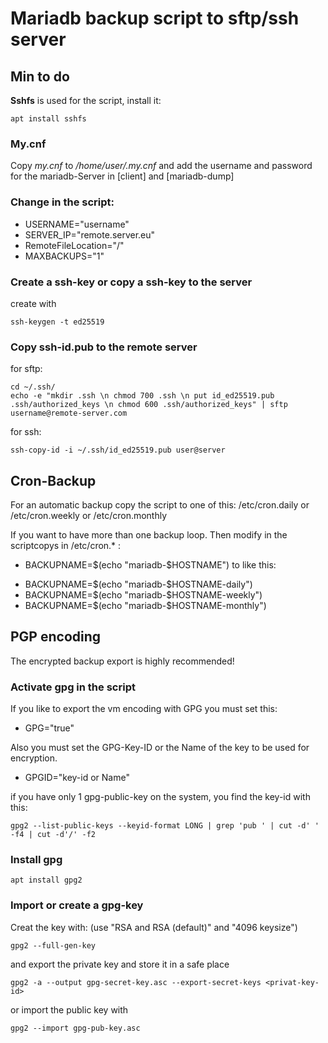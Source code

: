 # Mariadb backup script to sftp/ssh server

## Min to do

**Sshfs** is used for the script, install it:
```
apt install sshfs 
```

### My.cnf
Copy *my.cnf* to */home/user/.my.cnf* and add the username and password for the mariadb-Server in [client] and [mariadb-dump]

### Change in the script:

- USERNAME="username"
- SERVER_IP="remote.server.eu"
- RemoteFileLocation="/"
- MAXBACKUPS="1"

### Create a ssh-key or copy a ssh-key to the server
create with 
```
ssh-keygen -t ed25519 
```

### Copy ssh-id.pub to the remote server
for sftp:
```
cd ~/.ssh/
echo -e "mkdir .ssh \n chmod 700 .ssh \n put id_ed25519.pub .ssh/authorized_keys \n chmod 600 .ssh/authorized_keys" | sftp username@remote-server.com
```

for ssh:
```
ssh-copy-id -i ~/.ssh/id_ed25519.pub user@server 
```

## Cron-Backup

For an automatic backup copy the script to one of this:
/etc/cron.daily or /etc/cron.weekly or /etc/cron.monthly

If you want to have more than one backup loop. Then modify in the scriptcopys in /etc/cron.* :

* BACKUPNAME=$(echo "mariadb-$HOSTNAME") to like this:

- BACKUPNAME=$(echo "mariadb-$HOSTNAME-daily")
- BACKUPNAME=$(echo "mariadb-$HOSTNAME-weekly")
- BACKUPNAME=$(echo "mariadb-$HOSTNAME-monthly")

## PGP encoding

The encrypted backup export is highly recommended!

### Activate gpg in the script 

If you like to export the vm encoding with GPG you must set this:
  - GPG="true"

Also you must set the GPG-Key-ID or the Name of the key to be used for encryption.
  - GPGID="key-id or Name"

if you have only 1 gpg-public-key on the system, you find the key-id with this:
```
gpg2 --list-public-keys --keyid-format LONG | grep 'pub ' | cut -d' ' -f4 | cut -d'/' -f2
```

### Install gpg
```
apt install gpg2
```
### Import or create a gpg-key

Creat the key with: (use "RSA and RSA (default)" and "4096 keysize")
```
gpg2 --full-gen-key 
```
and export the private key and store it in a safe place 
```
gpg2 -a --output gpg-secret-key.asc --export-secret-keys <privat-key-id>
```
or import the public key with
```
gpg2 --import gpg-pub-key.asc
```

